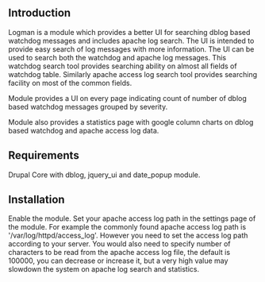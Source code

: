Introduction
-----------
Logman is a module which provides a better UI for searching dblog based watchdog
messages and includes apache log search. The UI is intended to provide easy
search of log messages with more information. The UI can be used to search both
the watchdog and apache log messages. This watchdog search tool provides 
searching ability on almost all fields of watchdog table. Similarly apache
access log search tool provides searching facility on most of the common fields.

Module provides a UI on every page indicating count of number of dblog based
watchdog messages grouped by severity.

Module also provides a statistics page with google column charts on dblog based
watchdog and apache access log data.

Requirements
------------
Drupal Core with dblog, jquery_ui and date_popup module.

Installation
-------------
Enable the module. Set your apache access log path in the settings page of the 
module. For example the commonly found apache access log path is 
'/var/log/httpd/access_log'. However you need to set the access log path
according to your server. You would also need to specify number of characters
to be read from the apache access log file, the default is 100000, you can
decrease or increase it, but a very high value may slowdown the system on
apache log search and statistics.
